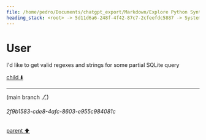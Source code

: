 ```yaml
---
file: /home/pedro/Documents/chatgpt_export/Markdown/Explore Python Syntax Graphviz.md
heading_stack: <root> -> 5d11d6a6-248f-4f42-87c7-2cfeefdc5887 -> System -> 68c39207-346e-47cf-8c4c-5f153f2ac305 -> System -> aaa27992-bb31-4d04-9962-3478d816a032 -> User -> b6e4ecf9-36bd-4820-af58-e4a9f1f5464f -> Assistant -> 73685182-6dbf-42fb-b01f-65ae86e8c2ec -> Tool -> fba7b060-5569-45ff-8746-e0a25d230d1b -> Assistant -> cd968572-a4a2-4360-887a-120f08b7542f -> Tool -> 0163a4d5-f781-4253-ae6d-1f6b7a26924e -> Assistant -> aaa29628-f8f7-410e-b529-8c997524df22 -> User -> 0dd38e9b-4ebc-479f-b81b-40977ca36cd6 -> Assistant -> 9210ea39-cb8a-4240-9aa8-76d97f5c28af -> Tool -> 00dbaeba-6aed-455d-8e33-fd264ae3ac4e -> Assistant -> aaa2b441-f1df-40aa-88cf-b44a26423358 -> User -> 2cf213fe-d050-4421-8c66-02a043530734 -> Assistant -> 2cdb71f0-0e1f-4921-a8d3-3e9e1906acab -> Tool -> a3edaf30-99c0-4a46-a143-d91577190b12 -> Assistant -> 1fe8f69f-8617-4e0c-bc4e-d4ad44a23fe3 -> Assistant -> aaa27edf-4845-4899-9a38-ceaf1a5d7b5e -> User -> 96b436d5-d3b6-4f5d-b15b-1be00af5d5f2 -> Assistant -> ad084724-69b7-40b4-aecf-925b65dee6d0 -> Tool -> 64ff2b40-db69-4835-9788-7578f111f46f -> Assistant -> aaa217a8-ff5c-43d2-a014-6db1590ad616 -> User -> 6ded173f-4fd2-43ce-b01f-323ef6be8750 -> Assistant -> d0c92034-93f9-4197-8cdc-4d69c7e62459 -> Tool -> aaa2e2a0-b4eb-4a3c-9f31-f32a381933ca -> User -> 74802aec-7aef-4aa3-8aea-bea2923fbaad -> Assistant -> aaa2ca8f-0d98-4714-875a-5386fc48f859 -> User -> 6e64d9ae-d68c-4fc1-8a10-051543acd979 -> Assistant -> ae793d8f-e4d3-49c8-96a7-92f3fff4ba99 -> Tool -> fbabf230-e744-4690-ad63-eca029735b67 -> Assistant -> aaa22663-e915-48c4-bea7-373bfc8baa8b -> User -> 3e6567d5-9f63-4ad4-9d82-ffc5dcb63414 -> Assistant -> 82ee9c8b-dd73-4204-a9c0-1f13781867c5 -> Tool -> f4cbbc7d-9acb-4f14-9ff0-afb79cd6df8d -> Assistant -> aaa28b14-cfa8-4b13-a1fd-e07f25efd2bb -> User -> c3fbc009-0d4a-42cc-ae0d-6b0cb32fd8dc -> Assistant -> e534f1c3-b20f-46c2-80e0-64bcc165c5a1 -> Tool -> 4dcd1b30-3854-4f51-8a5e-266c0a59bd14 -> Assistant -> 66d13b2e-5959-4921-84a5-89d288a8366c -> Assistant -> 63f894c5-ff85-4988-ab2e-42134bf5b694 -> Tool -> f7159119-0af5-4851-b80a-6b08c58fad6d -> Assistant -> aaa2d4d7-d1ed-430a-a1f2-bdc61d08c918 -> User
---
```

# User

I'd like to get valid regexes and strings for some partial SQLite query

[child ⬇️](#2f9b1583-cde8-4afc-8603-e955c984081c)

---

(main branch ⎇)
###### 2f9b1583-cde8-4afc-8603-e955c984081c
[parent ⬆️](#aaa2d4d7-d1ed-430a-a1f2-bdc61d08c918)

